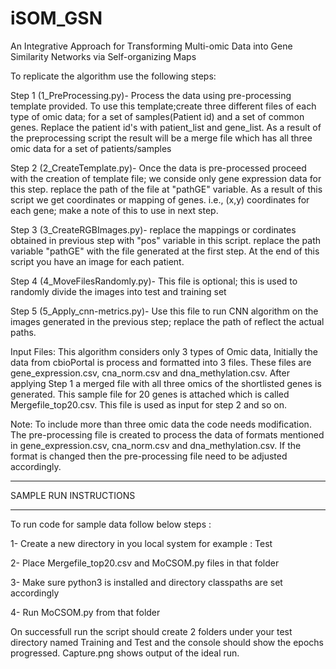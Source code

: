 # iSOM_GSN
An Integrative Approach for Transforming Multi-omic Data into Gene Similarity Networks via Self-organizing Maps

To replicate the algorithm use the following steps:

Step 1 (1_PreProcessing.py)- Process the data using pre-processing template provided. To use this template;create three different files of each type of omic data; for a set of samples(Patient id) and a set of common genes. Replace the patient id's with patient_list and gene_list. As a result of the preprocessing script the result will be a merge file which has all three omic data for a set of patients/samples

Step 2 (2_CreateTemplate.py)- Once the data is pre-processed proceed with the creation of template file; we conside only gene expression data for this step. replace the path of the file at "pathGE" variable. As a result of this script we get coordinates or mapping of genes. i.e., (x,y) coordinates for each gene; make a note of this to use in next step.

Step 3 (3_CreateRGBImages.py)- replace the mappings or cordinates obtained in previous step with "pos" variable in this script. replace the path variable "pathGE" with the file generated at the first step. At the end of this script you have an image for each patient.

Step 4 (4_MoveFilesRandomly.py)- This file is optional; this is used to randomly divide the images into test and training set

Step 5 (5_Apply_cnn-metrics.py)- Use this file to run CNN algorithm on the images generated in the previous step; replace the path of reflect the actual paths.

Input Files: This algorithm considers only 3 types of Omic data, Initially the data from cbioPortal is process and formatted into 3 files. These files are gene_expression.csv, cna_norm.csv and dna_methylation.csv.
After applying Step 1 a merged file with all three omics of the shortlisted genes is generated. This sample file for 20 genes is attached which is called Mergefile_top20.csv. This file is used as input for step 2 and so on.

Note: To include more than three omic data the code needs modification. 
The pre-processing file is created to process the data of formats mentioned in gene_expression.csv, cna_norm.csv and dna_methylation.csv. If the format is changed then the pre-processing file need to be adjusted accordingly.

***********************
SAMPLE RUN INSTRUCTIONS
***********************
To run code for sample data follow below steps :

1- Create a new directory in you local system for example : Test 

2- Place Mergefile_top20.csv and MoCSOM.py files in that folder 

3- Make sure python3 is installed and directory classpaths are set accordingly

4- Run MoCSOM.py from that folder

On successfull run the script should create 2 folders under your test directory named Training and Test and the console should show the epochs progressed. Capture.png shows output of the ideal run. 

